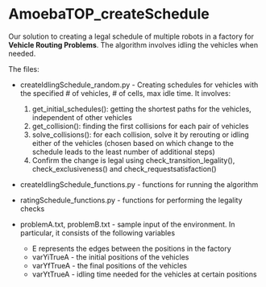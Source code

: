 # AmoebaTOP_createSchedule
Our solution to creating a legal schedule of multiple robots in a factory for **Vehicle Routing Problems**. The algorithm involves idling the vehicles when needed.

The files:  
- createIdlingSchedule_random.py - Creating schedules for vehicles with the specified # of vehicles, # of cells, max idle time. It involves: 
  1. get_initial_schedules(): getting the shortest paths for the vehicles, independent of other vehicles
  2. get_collision(): finding the first collisions for each pair of vehicles
  3. solve_collisions(): for each collision, solve it by rerouting or idling either of the vehicles (chosen based on which change to the schedule leads to the least number of additional steps)
  4. Confirm the change is legal using check_transition_legality(), check_exclusiveness() and check_requestsatisfaction()
  
- createIdlingSchedule_functions.py - functions for running the algorithm

- ratingSchedule_functions.py - functions for performing the legality checks

- problemA.txt, problemB.txt - sample input of the environment. In particular, it consists of the following variables
  - E represents the edges between the positions in the factory
  - varYiTrueA - the initial positions of the vehicles
  - varYfTrueA - the final positions of the vehicles
  - varYtTrueA - idling time needed for the vehicles at certain positions
